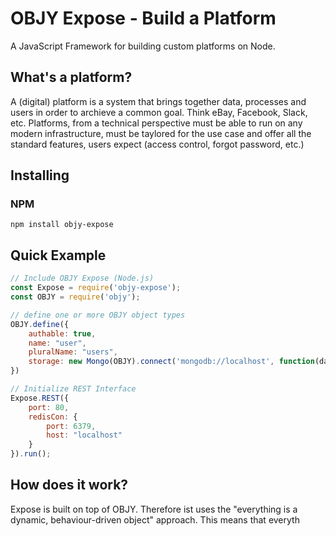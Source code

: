 # OBJY Expose - Build a Platform

A JavaScript Framework for building custom platforms on Node.

## What's a platform?

A (digital) platform is a system that brings together data, processes and users in order to archieve a common goal. Think eBay, Facebook, Slack, etc.
Platforms, from a technical perspective must be able to run on any modern infrastructure, must be taylored for the use case and offer all the standard features, users expect (access control, forgot password, etc.)

## Installing

### NPM

```shell
npm install objy-expose
```

## Quick Example


```javascript
// Include OBJY Expose (Node.js)
const Expose = require('objy-expose');
const OBJY = require('objy');

// define one or more OBJY object types
OBJY.define({
    authable: true,
    name: "user",
    pluralName: "users",
    storage: new Mongo(OBJY).connect('mongodb://localhost', function(data) { }, function(data) { })
})

// Initialize REST Interface
Expose.REST({
    port: 80,
    redisCon: {
        port: 6379,
        host: "localhost"
    }
}).run();
```

## How does it work?

Expose is built on top of OBJY. Therefore ist uses the "everything is a dynamic, behaviour-driven object" approach. This means that everyth
